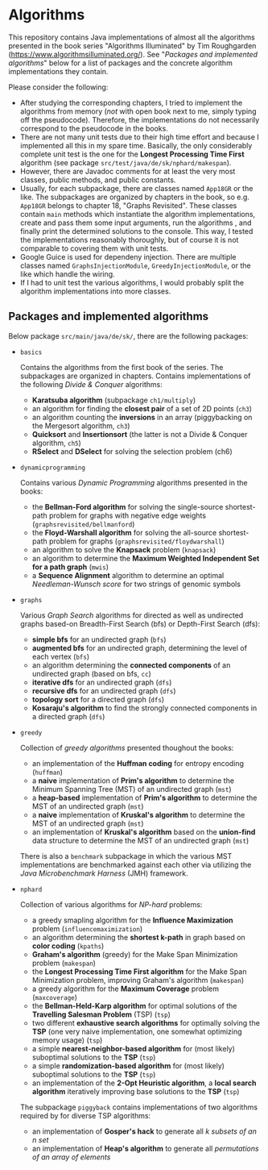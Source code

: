 # Algorithms

This repository contains Java implementations of almost all the algorithms presented in the book series "Algorithms Illuminated" by Tim Roughgarden (https://www.algorithmsilluminated.org/). See "*Packages and implemented algorithms*" below for a list of packages and the concrete algorithm implementations they contain.

Please consider the following:
- After studying the corresponding chapters, I tried to implement the algorithms from memory (*not* with open book next to me, simply typing off the pseudocode). Therefore, the implementations do not necessarily correspond to the pseudocode in the books.
- There are not many unit tests due to their high time effort and because I implemented all this in my spare time. Basically, the only considerably complete unit test is the one for the **Longest Processing Time First** algorithm (see package `src/test/java/de/sk/nphard/makespan`).
- However, there are Javadoc comments for at least the very most classes, public methods, and public constants.
- Usually, for each subpackage, there are classes named `App18GR` or the like. The subpackages are organized by chapters in the book, so e.g. `App18GR` belongs to chapter 18, "Graphs Revisited". These classes contain `main` methods which instantiate the algorithm implementations, create and pass them some input arguments, run the algorithms , and finally print the determined solutions to the console. This way, I tested the implementations reasonably thoroughly, but of course it is not comparable to covering them with unit tests.
- Google Guice is used for dependeny injection. There are multiple classes named `GraphsInjectionModule`, `GreedyInjectionModule`, or the like which handle the wiring.
- If I had to unit test the various algorithms, I would probably split the algorithm implementations into more classes.


## Packages and implemented algorithms
Below package `src/main/java/de/sk/`, there are the following packages:
- `basics`
  
  Contains the algorithms from the first book of the series. The subpackages are organized in chapters. Contains implementations of the following *Divide & Conquer* algorithms:
  - **Karatsuba algorithm** (subpackage `ch1/multiply`)
  - an algorithm for finding the **closest pair** of a set of 2D points (`ch3`)
  - an algorithm counting the **inversions** in an array (piggybacking on the Mergesort algorithm, `ch3`)
  - **Quicksort** and **Insertionsort** (the latter is not a Divide & Conquer algorithm, `ch5`)
  - **RSelect** and **DSelect** for solving the selection problem (ch6)
  
- `dynamicprogramming`
  
  Contains various *Dynamic Programming* algorithms presented in the books:
  - the **Bellman-Ford algorithm** for solving the single-source shortest-path problem for graphs with negative edge weights (`graphsrevisited/bellmanford`)
  - the **Floyd-Warshall algorithm** for solving the all-source shortest-path problem for graphs (`graphsrevisited/floydwarshall`)
  - an algorithm to solve the **Knapsack** problem (`knapsack`)
  - an algorithm to determine the **Maximum Weighted Independent Set for a path graph** (`mwis`)
  - a **Sequence Alignment** algorithm to determine an optimal *Needleman-Wunsch score* for two strings of genomic symbols
  
- `graphs`

  Various *Graph Search* algorithms for directed as well as undirected graphs based-on Breadth-First Search (bfs) or Depth-First Search (dfs):
  - **simple bfs** for an undirected graph (`bfs`)
  - **augmented bfs** for an undirected graph, determining the level of each vertex (`bfs`)
  - an algorithm determining the **connected components** of an undirected graph (based on bfs, `cc`)
  - **iterative dfs** for an undirected graph (`dfs`)
  - **recursive dfs** for an undirected graph (`dfs`)
  - **topology sort** for a directed graph (`dfs`)
  - **Kosaraju's algorithm** to find the strongly connected components in a directed graph (`dfs`)
  
- `greedy`

  Collection of *greedy algorithms* presented thoughout the books:
  - an implementation of the **Huffman coding** for entropy encoding (`huffman`)
  - a **naive** implementation of **Prim's algorithm** to determine the Minimum Spanning Tree (MST) of an undirected graph (`mst`)
  - a **heap-based** implementation of **Prim's algorithm** to determine the MST of an undirected graph (`mst`)
  - a **naive** implementation of **Kruskal's algorithm** to determine the MST of an undirected graph (`mst`)
  - an implementation of **Kruskal's algorithm** based on the **union-find** data structure to determine the MST of an undirected graph (`mst`)
  
  There is also a `benchmark` subpackage in which the various MST implementations are benchmarked against each other via utilizing the *Java Microbenchmark Harness* (JMH) framework.
  
- `nphard`

  Collection of various algorithms for *NP-hard* problems:
  - a greedy smapling algorithm for the **Influence Maximization** problem (`influencemaximization`)
  - an algorithm determining the **shortest k-path** in graph based on **color coding** (`kpaths`)
  - **Graham's algorithm** (greedy) for the Make Span Minimization problem (`makespan`)
  - the **Longest Processing Time First algorithm** for the Make Span Minimization problem, improving Graham's algorithm (`makespan`)
  - a greedy algorithm for the **Maximum Coverage** problem (`maxcoverage`)
  - the **Bellman-Held-Karp algorithm** for optimal solutions of the **Travelling Salesman Problem** (TSP) (`tsp`)
  - two different **exhaustive search algorithms** for optimally  solving the **TSP** (one very naive implementation, one somewhat optimizing memory usage) (`tsp`)
  - a simple **nearest-neighbor-based algorithm** for (most likely) suboptimal solutions to the **TSP** (`tsp`)
  - a simple **randomization-based algorithm** for (most likely) suboptimal solutions to the **TSP** (`tsp`)
  - an implementation of the **2-Opt Heuristic algorithm**, a **local search algorithm** iteratively improving base solutions to the **TSP** (`tsp`)
  
  The subpackage `piggyback` contains implementations of two algorithms required by for diverse TSP algorithms:
  - an implementation of **Gosper's hack** to generate all *k subsets of an n set*
  - an implementation of **Heap's algorithm** to generate all *permutations of an array of elements*
